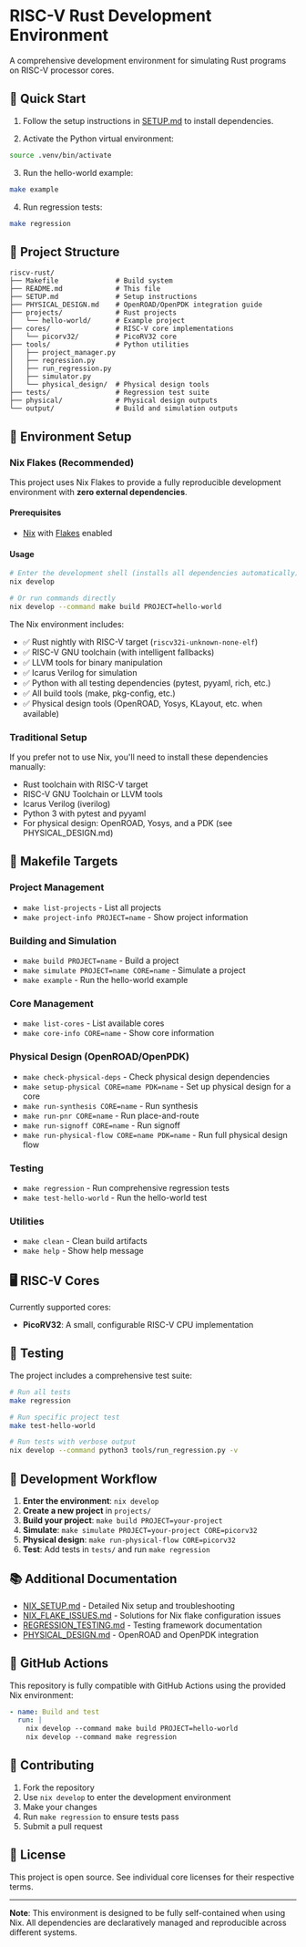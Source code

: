 # RISC-V Rust Development Environment

A comprehensive development environment for simulating Rust programs on RISC-V processor cores.

## 🚀 Quick Start

1. Follow the setup instructions in [SETUP.md](SETUP.md) to install dependencies.

2. Activate the Python virtual environment:
```bash
source .venv/bin/activate
```

3. Run the hello-world example:
```bash
make example
```

4. Run regression tests:
```bash
make regression
```

## 📁 Project Structure

```
riscv-rust/
├── Makefile              # Build system
├── README.md             # This file
├── SETUP.md              # Setup instructions
├── PHYSICAL_DESIGN.md    # OpenROAD/OpenPDK integration guide
├── projects/             # Rust projects
│   └── hello-world/      # Example project
├── cores/                # RISC-V core implementations
│   └── picorv32/         # PicoRV32 core
├── tools/                # Python utilities
│   ├── project_manager.py
│   ├── regression.py
│   ├── run_regression.py
│   ├── simulator.py
│   └── physical_design/  # Physical design tools
├── tests/                # Regression test suite
├── physical/             # Physical design outputs
└── output/               # Build and simulation outputs
```

## 🔧 Environment Setup

### Nix Flakes (Recommended)

This project uses Nix Flakes to provide a fully reproducible development environment with **zero external dependencies**.

#### Prerequisites
- [Nix](https://nixos.org/download.html) with [Flakes](https://nixos.wiki/wiki/Flakes) enabled

#### Usage
```bash
# Enter the development shell (installs all dependencies automatically)
nix develop

# Or run commands directly
nix develop --command make build PROJECT=hello-world
```

The Nix environment includes:
- ✅ Rust nightly with RISC-V target (`riscv32i-unknown-none-elf`)
- ✅ RISC-V GNU toolchain (with intelligent fallbacks)
- ✅ LLVM tools for binary manipulation
- ✅ Icarus Verilog for simulation
- ✅ Python with all testing dependencies (pytest, pyyaml, rich, etc.)
- ✅ All build tools (make, pkg-config, etc.)
- ✅ Physical design tools (OpenROAD, Yosys, KLayout, etc. when available)

### Traditional Setup

If you prefer not to use Nix, you'll need to install these dependencies manually:

- Rust toolchain with RISC-V target
- RISC-V GNU Toolchain or LLVM tools
- Icarus Verilog (iverilog)
- Python 3 with pytest and pyyaml
- For physical design: OpenROAD, Yosys, and a PDK (see PHYSICAL_DESIGN.md)

## 🎯 Makefile Targets

### Project Management
- `make list-projects` - List all projects
- `make project-info PROJECT=name` - Show project information

### Building and Simulation
- `make build PROJECT=name` - Build a project
- `make simulate PROJECT=name CORE=name` - Simulate a project
- `make example` - Run the hello-world example

### Core Management
- `make list-cores` - List available cores
- `make core-info CORE=name` - Show core information

### Physical Design (OpenROAD/OpenPDK)
- `make check-physical-deps` - Check physical design dependencies
- `make setup-physical CORE=name PDK=name` - Set up physical design for a core
- `make run-synthesis CORE=name` - Run synthesis
- `make run-pnr CORE=name` - Run place-and-route
- `make run-signoff CORE=name` - Run signoff
- `make run-physical-flow CORE=name PDK=name` - Run full physical design flow

### Testing
- `make regression` - Run comprehensive regression tests
- `make test-hello-world` - Run the hello-world test

### Utilities
- `make clean` - Clean build artifacts
- `make help` - Show help message

## 🖥️ RISC-V Cores

Currently supported cores:

- **PicoRV32**: A small, configurable RISC-V CPU implementation

## 🧪 Testing

The project includes a comprehensive test suite:

```bash
# Run all tests
make regression

# Run specific project test
make test-hello-world

# Run tests with verbose output
nix develop --command python3 tools/run_regression.py -v
```

## 🔧 Development Workflow

1. **Enter the environment**: `nix develop`
2. **Create a new project** in `projects/`
3. **Build your project**: `make build PROJECT=your-project`
4. **Simulate**: `make simulate PROJECT=your-project CORE=picorv32`
5. **Physical design**: `make run-physical-flow CORE=picorv32`
6. **Test**: Add tests in `tests/` and run `make regression`

## 📚 Additional Documentation

- [NIX_SETUP.md](NIX_SETUP.md) - Detailed Nix setup and troubleshooting
- [NIX_FLAKE_ISSUES.md](NIX_FLAKE_ISSUES.md) - Solutions for Nix flake configuration issues
- [REGRESSION_TESTING.md](REGRESSION_TESTING.md) - Testing framework documentation
- [PHYSICAL_DESIGN.md](PHYSICAL_DESIGN.md) - OpenROAD and OpenPDK integration

## 🔄 GitHub Actions

This repository is fully compatible with GitHub Actions using the provided Nix environment:

```yaml
- name: Build and test
  run: |
    nix develop --command make build PROJECT=hello-world
    nix develop --command make regression
```

## 🤝 Contributing

1. Fork the repository
2. Use `nix develop` to enter the development environment
3. Make your changes
4. Run `make regression` to ensure tests pass
5. Submit a pull request

## 📄 License

This project is open source. See individual core licenses for their respective terms.

---

**Note**: This environment is designed to be fully self-contained when using Nix. All dependencies are declaratively managed and reproducible across different systems.
